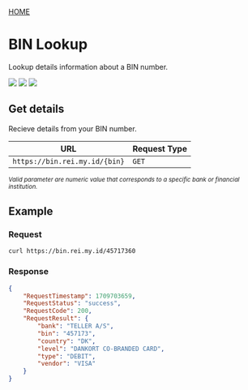 <a href="https://api.rei.my.id">HOME</a>

# BIN Lookup

Lookup details information about a BIN number.

<img src="https://img.shields.io/badge/SCHEME-HTTPS-a3be8c?style=flat-square"/> <img src="https://img.shields.io/badge/AUTHENTICATION-NONE-ebcb8b?style=flat-square"/> <img src="https://img.shields.io/badge/LIMITATION-50%20200%20OK%20%2F%201min-88C0D0?style=flat-square"/>

## Get details
Recieve details from your BIN number.

| URL | Request Type |
| --- | ------------ |
| `https://bin.rei.my.id/{bin}` | `GET`

<small> _Valid parameter are numeric value that corresponds to a specific bank or financial institution._ </small>

## Example
### Request
```shell
curl https://bin.rei.my.id/45717360
```
### Response
```json
{
    "RequestTimestamp": 1709703659,
    "RequestStatus": "success",
    "RequestCode": 200,
    "RequestResult": {
        "bank": "TELLER A/S",
        "bin": "457173",
        "country": "DK",
        "level": "DANKORT CO-BRANDED CARD",
        "type": "DEBIT",
        "vendor": "VISA"
    }
}
```
